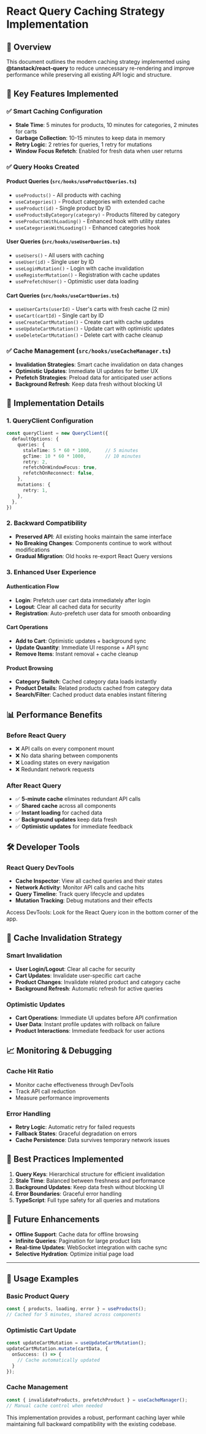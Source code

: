 # React Query Caching Strategy Implementation

## 🎯 Overview

This document outlines the modern caching strategy implemented using **@tanstack/react-query** to reduce unnecessary re-rendering and improve performance while preserving all existing API logic and structure.

## 🚀 Key Features Implemented

### ✅ **Smart Caching Configuration**
- **Stale Time**: 5 minutes for products, 10 minutes for categories, 2 minutes for carts
- **Garbage Collection**: 10-15 minutes to keep data in memory
- **Retry Logic**: 2 retries for queries, 1 retry for mutations
- **Window Focus Refetch**: Enabled for fresh data when user returns

### ✅ **Query Hooks Created**

#### **Product Queries** (`src/hooks/useProductQueries.ts`)
- `useProducts()` - All products with caching
- `useCategories()` - Product categories with extended cache
- `useProduct(id)` - Single product by ID
- `useProductsByCategory(category)` - Products filtered by category
- `useProductsWithLoading()` - Enhanced hook with utility states
- `useCategoriesWithLoading()` - Enhanced categories hook

#### **User Queries** (`src/hooks/useUserQueries.ts`)
- `useUsers()` - All users with caching
- `useUser(id)` - Single user by ID
- `useLoginMutation()` - Login with cache invalidation
- `useRegisterMutation()` - Registration with cache updates
- `usePrefetchUser()` - Optimistic user data loading

#### **Cart Queries** (`src/hooks/useCartQueries.ts`)
- `useUserCarts(userId)` - User's carts with fresh cache (2 min)
- `useCart(cartId)` - Single cart by ID
- `useCreateCartMutation()` - Create cart with cache updates
- `useUpdateCartMutation()` - Update cart with optimistic updates
- `useDeleteCartMutation()` - Delete cart with cache cleanup

### ✅ **Cache Management** (`src/hooks/useCacheManager.ts`)
- **Invalidation Strategies**: Smart cache invalidation on data changes
- **Optimistic Updates**: Immediate UI updates for better UX
- **Prefetch Strategies**: Preload data for anticipated user actions
- **Background Refresh**: Keep data fresh without blocking UI

## 🔧 Implementation Details

### **1. QueryClient Configuration**
```typescript
const queryClient = new QueryClient({
  defaultOptions: {
    queries: {
      staleTime: 5 * 60 * 1000,     // 5 minutes
      gcTime: 10 * 60 * 1000,       // 10 minutes
      retry: 2,
      refetchOnWindowFocus: true,
      refetchOnReconnect: false,
    },
    mutations: {
      retry: 1,
    },
  },
})
```

### **2. Backward Compatibility**
- **Preserved API**: All existing hooks maintain the same interface
- **No Breaking Changes**: Components continue to work without modifications
- **Gradual Migration**: Old hooks re-export React Query versions

### **3. Enhanced User Experience**

#### **Authentication Flow**
- **Login**: Prefetch user cart data immediately after login
- **Logout**: Clear all cached data for security
- **Registration**: Auto-prefetch user data for smooth onboarding

#### **Cart Operations**
- **Add to Cart**: Optimistic updates + background sync
- **Update Quantity**: Immediate UI response + API sync
- **Remove Items**: Instant removal + cache cleanup

#### **Product Browsing**
- **Category Switch**: Cached category data loads instantly
- **Product Details**: Related products cached from category data
- **Search/Filter**: Cached product data enables instant filtering

## 📊 Performance Benefits

### **Before React Query**
- ❌ API calls on every component mount
- ❌ No data sharing between components
- ❌ Loading states on every navigation
- ❌ Redundant network requests

### **After React Query**
- ✅ **5-minute cache** eliminates redundant API calls
- ✅ **Shared cache** across all components
- ✅ **Instant loading** for cached data
- ✅ **Background updates** keep data fresh
- ✅ **Optimistic updates** for immediate feedback

## 🛠️ Developer Tools

### **React Query DevTools**
- **Cache Inspector**: View all cached queries and their states
- **Network Activity**: Monitor API calls and cache hits
- **Query Timeline**: Track query lifecycle and updates
- **Mutation Tracking**: Debug mutations and their effects

Access DevTools: Look for the React Query icon in the bottom corner of the app.

## 🔄 Cache Invalidation Strategy

### **Smart Invalidation**
- **User Login/Logout**: Clear all cache for security
- **Cart Updates**: Invalidate user-specific cart cache
- **Product Changes**: Invalidate related product and category cache
- **Background Refresh**: Automatic refresh for active queries

### **Optimistic Updates**
- **Cart Operations**: Immediate UI updates before API confirmation
- **User Data**: Instant profile updates with rollback on failure
- **Product Interactions**: Immediate feedback for user actions

## 📈 Monitoring & Debugging

### **Cache Hit Ratio**
- Monitor cache effectiveness through DevTools
- Track API call reduction
- Measure performance improvements

### **Error Handling**
- **Retry Logic**: Automatic retry for failed requests
- **Fallback States**: Graceful degradation on errors
- **Cache Persistence**: Data survives temporary network issues

## 🎯 Best Practices Implemented

1. **Query Keys**: Hierarchical structure for efficient invalidation
2. **Stale Time**: Balanced between freshness and performance
3. **Background Updates**: Keep data fresh without blocking UI
4. **Error Boundaries**: Graceful error handling
5. **TypeScript**: Full type safety for all queries and mutations

## 🚀 Future Enhancements

- **Offline Support**: Cache data for offline browsing
- **Infinite Queries**: Pagination for large product lists
- **Real-time Updates**: WebSocket integration with cache sync
- **Selective Hydration**: Optimize initial page load

---

## 📝 Usage Examples

### **Basic Product Query**
```typescript
const { products, loading, error } = useProducts();
// Cached for 5 minutes, shared across components
```

### **Optimistic Cart Update**
```typescript
const updateCartMutation = useUpdateCartMutation();
updateCartMutation.mutate(cartData, {
  onSuccess: () => {
    // Cache automatically updated
  }
});
```

### **Cache Management**
```typescript
const { invalidateProducts, prefetchProduct } = useCacheManager();
// Manual cache control when needed
```

This implementation provides a robust, performant caching layer while maintaining full backward compatibility with the existing codebase.
